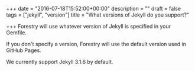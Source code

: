 +++
date = "2016-07-18T15:52:00+00:00"
description = ""
draft = false
tags = ["jekyll", "version"]
title = "What versions of Jekyll do you support?"

+++
Forestry will use whatever version of Jekyll is specified in your Gemfile. 

If you don't specify a version, Forestry will use the default version used in GitHub Pages.  

We currently support Jekyll 3.1.6 by default.